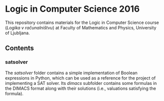 # Logic in Computer Science 2016

This repository contains materials for the Logic in Computer Science course (*Logika v računalništvu*) at Faculty of Mathematics and Physics, University of Ljubljana.

## Contents

### satsolver

The *satsolver* folder contains a simple implementation of Boolean expressions in Python, which can be used as a reference for the project of implementing a SAT solver.
Its *dimacs* subfolder contains some formulas in the DIMACS format along with their solutions (i.e., valuations satisfying the formula).
